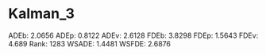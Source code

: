 # Kalman_3

ADEb: 2.0656
ADEp: 0.8122
ADEv: 2.6128
FDEb: 3.8298
FDEp: 1.5643
FDEv: 4.689
Rank: 1283
WSADE: 1.4481
WSFDE: 2.6876